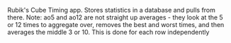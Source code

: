 Rubik's Cube Timing app. Stores statistics in a database and pulls from there. 
Note: ao5 and ao12 are not straight up averages - they look at the 5 or 12 times to aggregate over, removes the best and worst times, and then averages the middle 3 or 10. This is done for each row independently
